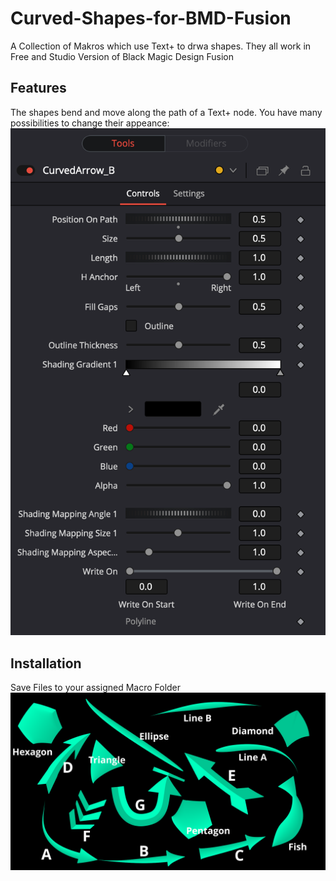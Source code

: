 # Curved-Shapes-for-BMD-Fusion
A Collection of Makros which use Text+ to drwa shapes. They all  work in Free and Studio Version of Black Magic Design Fusion
## Features
The shapes bend and move along the path of a Text+ node. You have many possibilities to change their appeance:
![Control Surface](https://github.com/Tida-Support/Curved-Shapes-for-BMD-Fusion/blob/main/CurvedShapesControls.png)
## Installation
Save Files to your assigned Macro Folder
![Available Shapes](https://github.com/Tida-Support/Curved-Shapes-for-BMD-Fusion/blob/main/CurvedShapes.png)
